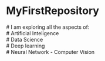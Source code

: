 # MyFirstRepository
</s>
# I am exploring all the aspects of:
<br>
# Artificial Inteligence
<br>
# Data Science
<br>
# Deep learning
<br>
# Neural Network - Computer Vision
